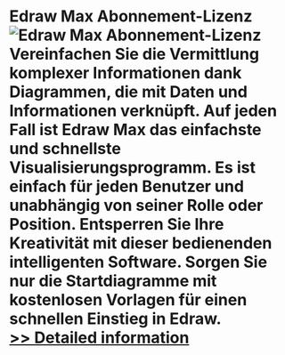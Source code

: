 # Edraw Max Abonnement-Lizenz<br />![Edraw Max Abonnement-Lizenz](https://mycommerce.akamaized.net/api/pimages/P300744889/BIG/300744889.GIF)<br />Vereinfachen Sie die Vermittlung komplexer Informationen dank Diagrammen, die mit Daten und Informationen verknüpft. Auf jeden Fall ist Edraw Max das einfachste und schnellste Visualisierungsprogramm. Es ist einfach für jeden Benutzer und unabhängig von seiner Rolle oder Position. Entsperren Sie Ihre Kreativität mit dieser bedienenden intelligenten Software. Sorgen Sie nur die Startdiagramme mit kostenlosen Vorlagen für einen schnellen Einstieg in Edraw.<br />[>> Detailed information](https://secure.shareit.com/shareit/product.html?productid=300744889&affiliateid=200057808)